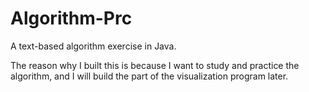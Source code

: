 # Algorithm-Prc
A text-based algorithm exercise in Java.

The reason why I built this is because I want to study and practice the algorithm, and I will build the part of the visualization program later.
